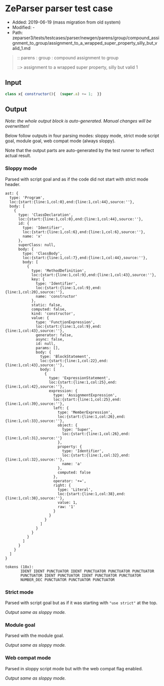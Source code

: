 # ZeParser parser test case

- Added: 2019-06-19 (mass migration from old system)
- Modified: -
- Path: zeparser3/tests/testcases/parser/newgen/parens/group/compound_assignment_to_group/assignment_to_a_wrapped_super_property_silly_but_valid_1.md

> :: parens : group : compound assignment to group
>
> ::> assignment to a wrapped super property, silly but valid 1

## Input

`````js
class x{ constructor(){  (super.a) += 1;  }}
`````

## Output

_Note: the whole output block is auto-generated. Manual changes will be overwritten!_

Below follow outputs in four parsing modes: sloppy mode, strict mode script goal, module goal, web compat mode (always sloppy).

Note that the output parts are auto-generated by the test runner to reflect actual result.

### Sloppy mode

Parsed with script goal and as if the code did not start with strict mode header.

`````
ast: {
  type: 'Program',
  loc:{start:{line:1,col:0},end:{line:1,col:44},source:''},
  body: [
    {
      type: 'ClassDeclaration',
      loc:{start:{line:1,col:0},end:{line:1,col:44},source:''},
      id: {
        type: 'Identifier',
        loc:{start:{line:1,col:6},end:{line:1,col:6},source:''},
        name: 'x'
      },
      superClass: null,
      body: {
        type: 'ClassBody',
        loc:{start:{line:1,col:7},end:{line:1,col:44},source:''},
        body: [
          {
            type: 'MethodDefinition',
            loc:{start:{line:1,col:9},end:{line:1,col:43},source:''},
            key: {
              type: 'Identifier',
              loc:{start:{line:1,col:9},end:{line:1,col:20},source:''},
              name: 'constructor'
            },
            static: false,
            computed: false,
            kind: 'constructor',
            value: {
              type: 'FunctionExpression',
              loc:{start:{line:1,col:9},end:{line:1,col:43},source:''},
              generator: false,
              async: false,
              id: null,
              params: [],
              body: {
                type: 'BlockStatement',
                loc:{start:{line:1,col:22},end:{line:1,col:43},source:''},
                body: [
                  {
                    type: 'ExpressionStatement',
                    loc:{start:{line:1,col:25},end:{line:1,col:42},source:''},
                    expression: {
                      type: 'AssignmentExpression',
                      loc:{start:{line:1,col:25},end:{line:1,col:39},source:''},
                      left: {
                        type: 'MemberExpression',
                        loc:{start:{line:1,col:26},end:{line:1,col:33},source:''},
                        object: {
                          type: 'Super',
                          loc:{start:{line:1,col:26},end:{line:1,col:31},source:''}
                        },
                        property: {
                          type: 'Identifier',
                          loc:{start:{line:1,col:32},end:{line:1,col:32},source:''},
                          name: 'a'
                        },
                        computed: false
                      },
                      operator: '+=',
                      right: {
                        type: 'Literal',
                        loc:{start:{line:1,col:38},end:{line:1,col:38},source:''},
                        value: 1,
                        raw: '1'
                      }
                    }
                  }
                ]
              }
            }
          }
        ]
      }
    }
  ]
}

tokens (18x):
       IDENT IDENT PUNCTUATOR IDENT PUNCTUATOR PUNCTUATOR PUNCTUATOR
       PUNCTUATOR IDENT PUNCTUATOR IDENT PUNCTUATOR PUNCTUATOR
       NUMBER_DEC PUNCTUATOR PUNCTUATOR PUNCTUATOR
`````

### Strict mode

Parsed with script goal but as if it was starting with `"use strict"` at the top.

_Output same as sloppy mode._

### Module goal

Parsed with the module goal.

_Output same as sloppy mode._

### Web compat mode

Parsed in sloppy script mode but with the web compat flag enabled.

_Output same as sloppy mode._
